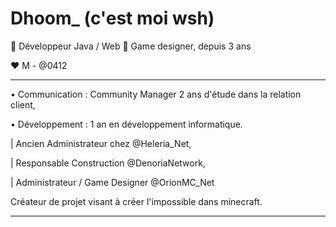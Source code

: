 # Dhoom_ (c'est moi wsh)


🔁 Développeur Java / Web 
🎨 Game designer, depuis 3 ans 

❤️ M - @0412

---------------------------------

• Communication : Community Manager
2 ans d'étude dans la relation client,

• Développement : 
1 an en développement informatique.

| Ancien Administrateur chez @Heleria_Net,

| Responsable Construction @DenoriaNetwork,

| Administrateur / Game Designer @OrionMC_Net

Créateur de projet visant à créer l'impossible dans 
minecraft.

---------------------------------
